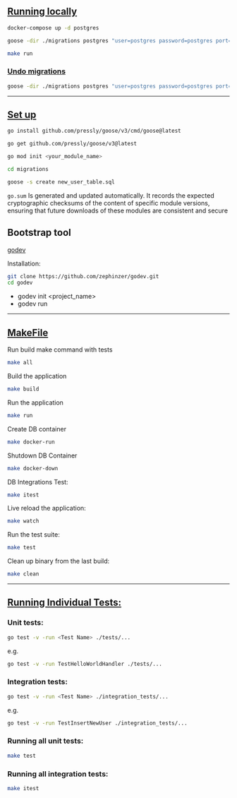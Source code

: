 ## <ins>Running locally</ins>

```bash
docker-compose up -d postgres
```

```bash
goose -dir ./migrations postgres "user=postgres password=postgres port=6432 host=localhost dbname=golang_db sslmode=disable" up
```

```bash
make run
```

### <ins>Undo migrations</ins>

```bash
goose -dir ./migrations postgres "user=postgres password=postgres port=6432 host=localhost dbname=golang_db sslmode=disable" down-to 0
```

---

## <ins>Set up</ins>

```bash
go install github.com/pressly/goose/v3/cmd/goose@latest
```

```bash
go get github.com/pressly/goose/v3@latest
```

```bash
go mod init <your_module_name>
```

```bash
cd migrations
```

```bash
goose -s create new_user_table.sql
```

`go.sum` Is generated and updated automatically. It records the expected cryptographic checksums of the content of specific module versions, ensuring that future downloads of these modules are consistent and secure

## Bootstrap tool

[godev](https://github.com/zephinzer/godev)

Installation:

```bash
git clone https://github.com/zephinzer/godev.git
cd godev
```

-   godev init <project_name>
-   godev run

---

## <ins>MakeFile</ins>

Run build make command with tests

```bash
make all
```

Build the application

```bash
make build
```

Run the application

```bash
make run
```

Create DB container

```bash
make docker-run
```

Shutdown DB Container

```bash
make docker-down
```

DB Integrations Test:

```bash
make itest
```

Live reload the application:

```bash
make watch
```

Run the test suite:

```bash
make test
```

Clean up binary from the last build:

```bash
make clean
```

---

## <ins>Running Individual Tests:</ins>

### Unit tests:

```bash
go test -v -run <Test Name> ./tests/...
```

e.g.

```bash
go test -v -run TestHelloWorldHandler ./tests/...
```

### Integration tests:

```bash
go test -v -run <Test Name> ./integration_tests/...
```

e.g.

```bash
go test -v -run TestInsertNewUser ./integration_tests/...
```

### Running all unit tests:

```bash
make test
```

### Running all integration tests:

```bash
make itest
```

